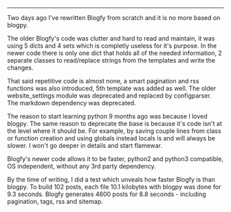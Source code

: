
---

Two days ago I've rewritten Blogfy from scratch and it is no more based on blogpy.

The older Blogfy's code was clutter and hard to read and maintain, it was using 5 dicts and 4 sets which is completly useless for it's purpose. In the newer code there is only one dict that holds all of the needed information, 2 separate classes to read/replace strings from the templates and write the changes.

That said repetitive code is almost none, a smart pagination and rss functions was also introduced, 5th template was added as well. The older website_settings module was deprecated and replaced by configparser. The markdown dependency was deprecated.

The reason to start learning python 9 months ago was because I loved blogpy. The same reason to deprecate the base is because it's code isn't at the level where it should be. For example, by saving couple lines from class or function creation and using globals instead locals is and will always be slower. I won't go deeper in details and start flamewar.

Blogfy's newer code allows it to be faster, python2 and python3 compatible, OS independent, without any 3rd party dependency.

By the time of writing, I did a test which unveals how faster Blogfy is than blogpy. To build 102 posts, each file 10.1 kilobytes with blogpy was done for 9.3 seconds. Blogfy generates 4600 posts for 8.8 seconds - including pagination, tags, rss and sitemap.
